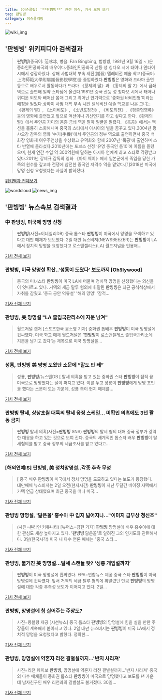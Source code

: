 ```yaml
---
title: (이슈클립) '**판빙빙**' 관련 이슈, 기사 모아 보기
tag: 판빙빙
category: 이슈클리핑
---
```

![wiki_img](https://user-images.githubusercontent.com/42597476/44503234-41136a80-a6d0-11e8-9071-6fc6418eafe4.png)
## **'**판빙빙**'** 위키피디아 검색결과
>**판빙빙**(중국어: 范冰冰, 병음: Fàn Bīngbīng, 범빙빙, 1981년 9월 16일 ~ )은 중화인민공화국의 배우이다.중화인민공화국 산둥 성 칭다오 시에 태어나 옌타이 시에서 성장하였다. 상해 사범대학 부속 셰진(謝晉) 텔레비전 예술 학교(중국어: 上海師範大學附屬謝晉影視學校)를 졸업하였다.**판빙빙**은 영화와 드라마 출연 등으로 배우로서 활동하다가 드라마 《황제의 딸》과 《황제의 딸 2》에서 금쇄 역으로 출연해 일약 스타덤에 올랐다.1981년 중국 산둥 성 칭다오 시에서 태어나 귀여운 외모와 빼어난 몸매 그리고 뛰어난 연기력으로 ‘중화권 바비인형’이라는 애칭을 얻었다.상하이 사범 대학 부속 셰진 텔레비전 예술 학교를 나온 그녀는 《황제의 딸》, 《소이비도》, 《소년포청천》, 《비도외전》, 《평종협영록》 등의 영화에 출연했고 앞으로 액션이나 귀신연기를 하고 싶다고 한다.《황제의 딸》에서 주인공 자미의 몸종 금쇄 역을 맡아 얼굴을 알렸다. 《묵공》에서는 액션을 훌륭히 소화해내며 중국의 스타에서 아시아의 별을 꿈꾸고 있다.2004년 펑샤오강 감독의 영화 ‘수기(手機)’에서 주인공의 정부 역으로 출연하면서 중국 백화장 영화제 여우주연상을 수상했고 유덕화와 함께 2007년 ‘묵공’에 출연하며 스타 반열에 올라섰다.2010년에는 포브스 선정 ‘유명 중국인 톱10’에 이름을 올렸으며, 현재 연간 수입 약 300억원에 달하는 아시아 연예계 최고 스타로 각광받고 있다.2011년 강제규 감독의 영화 《마이 웨이》에서 일본군에게 죽임을 당한 가족의 원수를 갚고자 전쟁에 참전한 중국인 저격수 역을 맡았다.[1]2018년 미국에 망명 신청 요청했다는 사실이 밝혀졌다.

<a href="https://ko.wikipedia.org/wiki/판빙빙" target="_blank">위키백과 전체보기</a>

![wordcloud](https://s3.ap-northeast-2.amazonaws.com/lyrics101-wordcloud/2018-09-03-1535936384.png)
![news_img](https://user-images.githubusercontent.com/42597476/44507050-1206f400-a6e4-11e8-8d98-7ffbfebb353f.png)
## **'**판빙빙**'** 뉴스속보 검색결과
### 中 **판빙빙**, 미국에 망명 신청

>**판빙빙**(사진=이데일리DB) 중국 톱스타 **판빙빙**이 미국에서 망명을 모색하고 있다고 대만 매체가 보도했다. 2일 대만 뉴스비저(NEWSBEEZER)는 **판빙빙**이 LA에서 정치적 망명을 요청했다고 로스앤젤리스(LA) 월드저널을 인용해...

<a href="http://starin.edaily.co.kr/news/newspath.asp?newsid=01092246619336512" target="_blank">기사 전체 보기</a>

### **판빙빙**, 미국 망명설 확산..'성룡이 도왔다' 보도까지 [Oh!llywood]

>중국의 미녀스타 **판빙빙**이 미국 LA에 머물며 정치적 망명을 신청했다는 외신들이 잇따르고 있다. 거액의 세금 탈루 혐의에 휘말린 **판빙빙**은 최근 공식석상에서 자취를 감췄고 '중국 공안 억류설' '해외 망명' '잠적...

<a href="http://www.osen.co.kr/article/G1110980949" target="_blank">기사 전체 보기</a>

### **판빙빙**, 美 망명설 "LA 출입국관리소에 지문 남겨"

>월드저널 캡처 [스포츠한국 윤소영 기자] 중화권 톱배우 **판빙빙**이 미국 망명설에 휩싸였다. 미국 화교 매체 월드저널은 '**판빙빙**이 로스앤젤레스 출입국관리소에 지문을 남기고 갔다'는 제목으로 미국 망명설을...

<a href="http://sports.hankooki.com/lpage/entv/201809/sp20180903074645136700.htm" target="_blank">기사 전체 보기</a>

### 성룡, **판빙빙** 美 망명 도왔단 소문에 “말도 안 돼”

>성룡, **판빙빙**/뉴스엔DB [ 탈세 의혹을 받고 있는 중화권 스타 **판빙빙**이 잠적 끝 미국으로 망명했다는 설이 퍼지고 있다. 이를 두고 성룡이 **판빙빙**에게 망명 조언을 했다는 소문이 도는 가운데, 성룡 측이 현지 매체를...

<a href="http://www.newsen.com/news_view.php?uid=201809030833086710" target="_blank">기사 전체 보기</a>

### **판빙빙** 탈세, 상상초월 대륙의 탈세 응징 스케일… 미확인 의혹에도 3년 활동 금지

>**판빙빙** 탈세 의혹(사진=**판빙빙** SNS) **판빙빙**의 탈세 혐의 대해 중국 정부가 강력한 대응을 하고 있는 것으로 보여 진다. 중국의 세계적인 톱스타 배우 **판빙빙**이 탈세혐의를 받고 중국 정부의 세금조사를 받고 있다고...

<a href="http://www.gnmaeil.com/news/articleView.html?idxno=381635" target="_blank">기사 전체 보기</a>

### [해외연예IS] **판빙빙**, 美 정치망명설..각종 추측 무성

>[ 중국 배우 **판빙빙**이 미국에서 정치 망명을 도모하고 있다는 보도가 등장했다. 대만매체 뉴스비저는 2일 오전(현지시간) **판빙빙**이 지난 두달간 베이징 자택에서 가택 연급 상태였으며 최근 중국을 떠나 미국...

<a href="http://isplus.live.joins.com/news/article/aid.asp?aid=22527781" target="_blank">기사 전체 보기</a>

### **판빙빙** 망명설, '닮은꼴' 홍수아 中 입지 넓어지나…"이미지 급부상 청신호"

>(사진=온라인 커뮤니티) [뷰어스=김현 기자] **판빙빙** 망명설에 배우 홍수아에 대한 관심도 새삼 높아지고 있다. '**판빙빙** 닮은꼴'로 알려진 그의 인기도와 관련해서다. 3일(한국시각) 미국 내 다수 언론 매체는 "중국 스타...

<a href="http://viewers.heraldcorp.com/news/articleView.html?idxno=19029" target="_blank">기사 전체 보기</a>

### **판빙빙**, 불거진 美 망명설…탈세 스캔들 탓? ‘성룡 개입설까지’

>**판빙빙**이 미국 망명설에 휩싸였다. EPA=연합뉴스 제공 중국 스타 **판빙빙**이 미국 망명설에 휩싸였다. 앞서 거액의 세금 탈루 혐의에 휘말렸던 만큼 **판빙빙**의 망명설에 대한 각종 추측성 보도가 이어지고 있다. 2일...

<a href="http://star.hankookilbo.com/News/Read/5ff22315df974f4cb661b1e242f3f5fd" target="_blank">기사 전체 보기</a>

### **판빙빙**, 망명설에 힘 실어주는 주장도?

>사진=몽블랑 제공 [시선뉴스] 중국 톱스타 **판빙빙**의 망명설에 힘을 실을 만한 주장들이 계속해서 쏟아지고 있다. 2일 대만 뉴스비저는 **판빙빙**이 미국 LA에서 정치적 망명을 요청했다고 밝혔다.  정확한...

<a href="http://www.sisunnews.co.kr/news/articleView.html?idxno=89440" target="_blank">기사 전체 보기</a>

### **판빙빙**, 망명설에 약혼자 리천 결별설까지…'반지 사라져'

>사진=리천 웨이보 **판빙빙**, 망명설에 약혼자 리천 결별설까지…'반지 사라져' 중국의 다수 매체들이 중화권 톱스타 **판빙빙**이 미국으로 망명했다고 보도를 낸 가운데 남자친구인 배우 리천과의 결별설도 불거졌다. 30일...

<a href="http://news20.busan.com/controller/newsController.jsp?newsId=20180903000012" target="_blank">기사 전체 보기</a>


